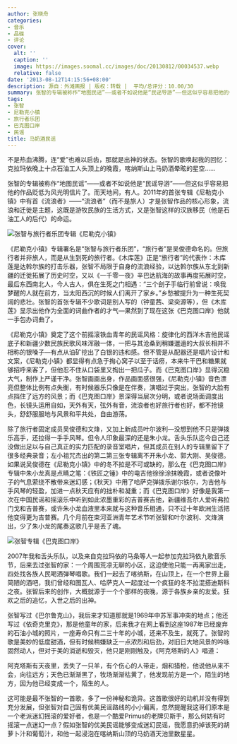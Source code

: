 ```yaml
---
author: 张晓舟
categories:
- 音乐
- 品碟
- 评论
cover:
  alt: ''
  caption: ''
  image: https://images.soomal.cc/images/doc/20130812/00034537.webp
  relative: false
date: '2013-08-12T14:15:56+08:00'
description: 源自：外滩画报 | 版权：转载 |  平均/总评分：10.00/30
summary: 张智的专辑被称作“地图民谣”――或者不如说他是“民谣导游”――但这似乎容易把他的作品贬低为风光明信片了。而天地间，有人。2011年的首张专辑《尼勒克小镇》中有首《流浪者》――“流浪者”（而不是旅人）才是张智作品的核心形象，流浪和迁徙是主题，这既是游牧民族的生活方式，又是张智这样的汉族移民（他是石油工人的后代）的命运……
tags:
- 张智
- 尼勒克小镇
- 旅行者乐团
- 巴克图口岸
- 民谣
title: 马奶酒民谣
---
```


不是热血沸腾，连“爱”也难以启齿，那就是出神的状态。张智的歌唤起我的回忆：克拉玛依晚上十点石油工人头顶上的晚霞，喀纳斯山上马奶酒晕眩的星空……

张智的专辑被称作“地图民谣”――或者不如说他是“民谣导游”――但这似乎容易把他的作品贬低为风光明信片了。而天地间，有人。2011年的首张专辑《尼勒克小镇》中有首《流浪者》――“流浪者”（而不是旅人）才是张智作品的核心形象，流浪和迁徙是主题，这既是游牧民族的生活方式，又是张智这样的汉族移民（他是石油工人的后代）的命运。

![张智与旅行者乐团专辑《尼勒克小镇》](https://images.soomal.cc/images/doc/20130812/00034536_01.webp)





《尼勒克小镇》专辑署名是“张智与旅行者乐团”，“旅行者”是吴俊德命名的。但旅行者并非旅人，而是从生到死的旅行者。《木库莲》正是“旅行者”的代表作：木库莲是达斡尔族的打击乐器，张智不局限于自身的流浪经验，以达斡尔族从东北到新疆的迁徙拓展了历史时空，又以《一千零一夜》辛巴达航海的故事再度拓展时空，最后东西南北人，今人古人，俱在生死之门相遇：“三个刽子手临行前曾说：唤我梦醒的人就在前方，当太阳西沉的时候人们离开了家乡。”乡愁被提升为一种生死契阔的悲壮。张智的首张专辑不少歌词是别人写的（钟童茜、梁奕源等），但《木库莲》显示出他作为全面的词曲作者的才气―果然到了现在这张《巴克图口岸》他就一手包办词曲了。

《尼勒克小镇》奠定了这个前摇滚铁血青年的民谣风格：旋律化的西洋木吉他民谣底子和新疆少数民族民歌风味浑融一体，一把与其沧桑到稍嫌邋遢的大叔长相并不相称的银嗓子―有点从油矿挖出了白银的违和感。但不管是从配器还是唱片设计和文案，《尼勒克小镇》都显得有点急于掏心窝子以至于话痨，本来牛干巴和糖果就够招呼来客了，但他忍不住从口袋里又掏出一把瓜子。而《巴克图口岸》显得沉稳大气，制作上严谨干净。张智画画出身，作品画面感很强，《尼勒克小镇》音色漂亮但整体比例有点失衡，有时候器乐只像是在伴奏，演唱过于突出，张智的大脸有点挡住了远方的风景；而《巴克图口岸》景深得当层次分明，或者说场面调度出色，长镜头运用自如，天外有天，弦外有音，流浪者也好旅行者也好，都不抢镜头，舒舒服服地与风景和平共处，自由游荡。

除了旅行者固定成员吴俊德和文烽，又加上新成员叶尔波利―没想到他不只是弹拨乐高手，还拉得一手手风琴。但令人印象最深的还是朱小龙。舌头乐队迄今自己还没做出足以与自己真正的实力匹配的录音室唱片，但其成员在别人的专辑里留下了很多经典录音；左小祖咒杰出的第二第三张专辑离不开朱小龙、郭大刚、吴俊德。如果说吴俊德在《尼勒克小镇》中的冬不拉是不可或缺的，那么在《巴克图口岸》专辑中朱小龙真是点睛之笔：《铁匠之锤》中的电吉他徐徐涂抹晚霞，或者说像叶子的气息萦绕不散带来迷幻感；《秋天》中用了哈萨克弹拨乐谢尔铁尔，为吉他与手风琴的轻盈，加进一点秋天应有的拙朴和凝重；而《巴克图口岸》好像是我第一次在中国民谣和摇滚乐中听到如此浓墨重彩的吉普赛吉他，新疆维吾尔人爱听弗拉门戈和吉普赛，或许朱小龙血液里本来就与这种音乐相通，只不过十年欧洲生活把他变得更为吉普赛。几个月前在束河亚洲青年艺术节听张智和叶尔波利、文烽演出，少了朱小龙的尾奏这歌几乎是丢了魂。

![张智专辑《巴克图口岸》](https://images.soomal.cc/images/doc/20130812/00034535.webp)





2007年我和舌头乐队，以及来自克拉玛依的马条等人一起参加克拉玛依九歌音乐节，后来去过张智的家：一个周围荒凉无聊的小区，这迫使他只能一再离家出走，四处找各族人民喝酒弹琴唱歌。我们一起去了喀纳斯，在山顶上，在一个世界上最简陋的酒吧，我们曾经和图瓦人、哈萨克人一起度过一个疯狂的冬不拉混搭迪斯科之夜。张智后来的创作，大概就源于一个个那样的夜晚，源于各族乡亲的友爱。狂欢之后的追忆，入世之后的出神。

张智写过《巴尔鲁克山》，我后来才知道那就是1969年中苏军事冲突的地点；他还写过《依奇克里克》，那是他童年的家，后来我才在网上看到这座1987年已经废弃的石油小城的照片，一座寿命只有二三十年的小城，还来不及生，就死了。张智的歌是美妙的低度甜酒，但有时候稍嫌缺乏一点浓烈和后劲，对旧日大地风景的吟咏固然动人，但对于美的消逝和毁灭，他只是刚刚触及，《阿克塔斯的人》唱道：


阿克塔斯有天夜里，丢失了一只羊，有个伤心的人带走，烟和猎枪，他说他从来不会，向往远方；天色已渐渐黑了，牧场渐渐枯黄了，他发现前方是一个，陌生的地方，因为他已经变成一个，陌生的人。


这可能是最不张智的一首歌，多了一份神秘和诡异。这首歌很好的动机并没有得到充分发展，但张智对自己固有优美民谣路线的小小偏离，忽然提醒我这哥们原本是一个老派迷幻摇滚的爱好者，也是一个酷爱Primus的老牌贝斯手，那么何妨有时摇滚一点迷幻一点？假如张智的优美民谣能够变成迷幻民谣，我愿意扔掉该死的胡萝卜汁和葡萄汁，和他一起浸泡在喀纳斯山顶的马奶酒天池里数星星。